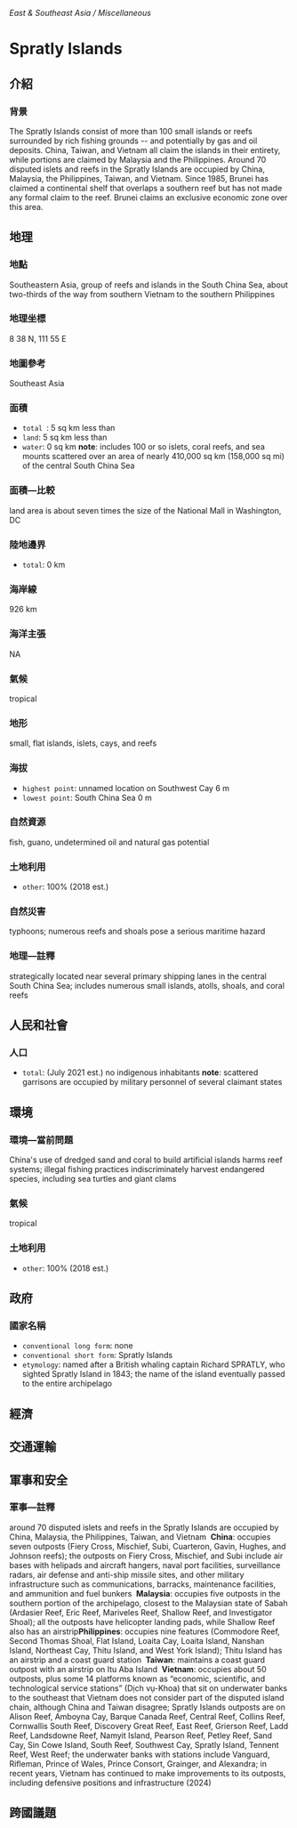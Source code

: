 _East & Southeast Asia / Miscellaneous_

# Spratly Islands

## 介紹

### 背景
The Spratly Islands consist of more than 100 small islands or reefs surrounded by rich fishing grounds -- and potentially by gas and oil deposits. China, Taiwan, and Vietnam all claim the islands in their entirety, while portions are claimed by Malaysia and the Philippines. Around 70 disputed islets and reefs in the Spratly Islands are occupied by China, Malaysia, the Philippines, Taiwan, and Vietnam. Since 1985, Brunei has claimed a continental shelf that overlaps a southern reef but has not made any formal claim to the reef. Brunei claims an exclusive economic zone over this area.

## 地理

### 地點
Southeastern Asia, group of reefs and islands in the South China Sea, about two-thirds of the way from southern Vietnam to the southern Philippines

### 地理坐標
8 38 N, 111 55 E

### 地圖參考
Southeast Asia

### 面積
- `total `: 5 sq km less than
- `land`: 5 sq km less than
- `water`: 0 sq km
**note**:  includes 100 or so islets, coral reefs, and sea mounts scattered over an area of nearly 410,000 sq km (158,000 sq mi) of the central South China Sea

### 面積—比較
land area is about seven times the size of the National Mall in Washington, DC

### 陸地邊界
- `total`: 0 km

### 海岸線
926 km

### 海洋主張
NA

### 氣候
tropical

### 地形
small, flat islands, islets, cays, and reefs

### 海拔
- `highest point`: unnamed location on Southwest Cay 6 m
- `lowest point`: South China Sea 0 m

### 自然資源
fish, guano, undetermined oil and natural gas potential

### 土地利用
- `other`: 100% (2018 est.)

### 自然災害
typhoons; numerous reefs and shoals pose a serious maritime hazard

### 地理—註釋
strategically located near several primary shipping lanes in the central South China Sea; includes numerous small islands, atolls, shoals, and coral reefs

## 人民和社會

### 人口
- `total`: (July 2021 est.) no indigenous inhabitants
**note**:  scattered garrisons are occupied by military personnel of several claimant states

## 環境

### 環境—當前問題
China's use of dredged sand and coral to build artificial islands harms reef systems; illegal fishing practices indiscriminately harvest endangered species, including sea turtles and giant clams

### 氣候
tropical

### 土地利用
- `other`: 100% (2018 est.)

## 政府

### 國家名稱
- `conventional long form`: none
- `conventional short form`: Spratly Islands
- `etymology`: named after a British whaling captain Richard SPRATLY, who sighted Spratly Island in 1843; the name of the island eventually passed to the entire archipelago

## 經濟

## 交通運輸

## 軍事和安全

### 軍事—註釋
around 70 disputed islets and reefs in the Spratly Islands are occupied by China, Malaysia, the Philippines, Taiwan, and Vietnam  **China**: occupies seven outposts (Fiery Cross, Mischief, Subi, Cuarteron, Gavin, Hughes, and Johnson reefs); the outposts on Fiery Cross, Mischief, and Subi include air bases with helipads and aircraft hangers, naval port facilities, surveillance radars, air defense and anti-ship missile sites, and other military infrastructure such as communications, barracks, maintenance facilities, and ammunition and fuel bunkers  **Malaysia**: occupies five outposts in the southern portion of the archipelago, closest to the Malaysian state of Sabah (Ardasier Reef, Eric Reef, Mariveles Reef, Shallow Reef, and Investigator Shoal); all the outposts have helicopter landing pads, while Shallow Reef also has an airstrip**Philippines**: occupies nine features (Commodore Reef, Second Thomas Shoal, Flat Island, Loaita Cay, Loaita Island, Nanshan Island, Northeast Cay, Thitu Island, and West York Island); Thitu Island has an airstrip and a coast guard station  **Taiwan**: maintains a coast guard outpost with an airstrip on Itu Aba Island  **Vietnam**: occupies about 50 outposts, plus some 14 platforms known as “economic, scientific, and technological service stations” (Dịch vụ-Khoa) that sit on underwater banks to the southeast that Vietnam does not consider part of the disputed island chain, although China and Taiwan disagree; Spratly Islands outposts are on Alison Reef, Amboyna Cay, Barque Canada Reef, Central Reef, Collins Reef, Cornwallis South Reef, Discovery Great Reef, East Reef, Grierson Reef, Ladd Reef, Landsdowne Reef, Namyit Island, Pearson Reef, Petley Reef, Sand Cay, Sin Cowe Island, South Reef, Southwest Cay, Spratly Island, Tennent Reef, West Reef; the underwater banks with stations include Vanguard, Rifleman, Prince of Wales, Prince Consort, Grainger, and Alexandra; in recent years, Vietnam has continued to make improvements to its outposts, including defensive positions and infrastructure (2024)

## 跨國議題

